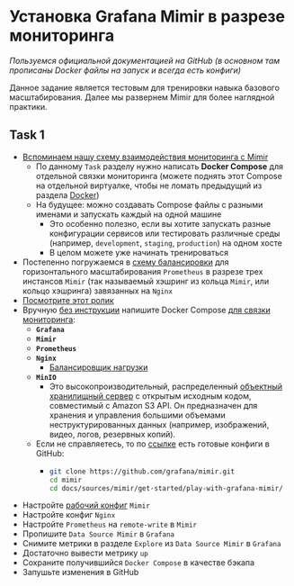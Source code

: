 # Установка Grafana Mimir в разрезе мониторинга

_Пользуемся официальной документацией на GitHub (в основном там прописаны Docker файлы на запуск и всегда есть конфиги)_

Данное задание является тестовым для тренировки навыка базового масштабирования. Далее мы развернем Mimir для более наглядной практики.

## Task 1

 - [Вспоминаем нашу схему взаимодействия мониторинга с Mimir](https://github.com/lamjob1993/docker-monitoring/blob/main/mimir/README.md#%D1%81%D1%85%D0%B5%D0%BC%D0%B0-%D1%80%D0%B0%D0%B1%D0%BE%D1%82%D1%8B-mimir)
   - По данному `Task` разделу нужно написать **Docker Compose** для отдельной связки мониторинга (можете поднять этот Compose на отдельной виртуалке, чтобы не ломать предыдущий из раздела [Docker](https://github.com/lamjob1993/docker-monitoring/tree/main/docker))
   - На будущее: можно создавать Compose файлы с разными именами и запускать каждый на одной машине
     - Это особенно полезно, если вы хотите запускать разные конфигурации сервисов или тестировать различные среды (например, `development`, `staging`, `production`) на одном хосте
     - В целом можете уже начинать тренироваться
- Постепенно погружаемся в [схему балансировки](https://grafana.com/docs/mimir/next/get-started/play-with-grafana-mimir/) для горизонтального масштабирования `Prometheus` в разрезе трех инстансов `Mimir` (так называемый хэшринг из кольца `Mimir`, или кольцо хэшринга) завязанных на `Nginx`
 - [Посмотрите этот ролик](https://grafana.com/docs/mimir/latest/get-started/)
 - Вручную [без инструкции](https://grafana.com/docs/mimir/next/get-started/play-with-grafana-mimir/) напишите Docker Compose [для связки мониторинга](https://grafana.com/docs/mimir/next/get-started/play-with-grafana-mimir/tutorial-architecture.png):
     - **`Grafana`**
     - **`Mimir`**
     - **`Prometheus`**
     - **`Nginx`**
       - [Балансировщик нагрузки](https://github.com/lamjob1993/linux-monitoring/blob/main/nginx/README.md)
     - **`MinIO`**
       - Это высокопроизводительный, распределенный [объектный хранилищный сервер](https://github.com/minio/minio/blob/master/docs/metrics/prometheus/grafana/README.md) с открытым исходным кодом, совместимый с Amazon S3 API. Он предназначен для хранения и управления большими объемами неструктурированных данных (например, изображений, видео, логов, резервных копий).
     - Если не справляетесь, то по [ссылке](https://grafana.com/docs/mimir/next/get-started/play-with-grafana-mimir/) есть готовые конфиги в GitHub:
       - ```bash
         git clone https://github.com/grafana/mimir.git
         cd mimir 
         cd docs/sources/mimir/get-started/play-with-grafana-mimir/
         ``` 
- Настройте [рабочий конфиг](https://github.com/grafana/mimir/blob/main/docs/sources/mimir/get-started/play-with-grafana-mimir/config/mimir.yaml) `Mimir`
- Настройте конфиг `Nginx`
- Настройте `Prometheus` на `remote-write` в `Mimir`
- Пропишите `Data Source Mimir` в `Grafana`
- Снимите метрики в разделе `Explore` из `Data Source Mimir` в `Grafana`
- Достаточно вывести метрику `up`
- Сохраните получившийся `Docker Compose` в качестве бэкапа
- Запушьте изменения в GitHub

